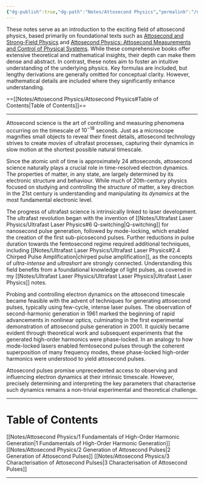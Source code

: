```yaml
---
{"dg-publish":true,"dg-path":"Notes/Attosecond Physics","permalink":"/notes/attosecond-physics/","dgShowBacklinks":"false","dgShowLocalGraph":true,"dgShowInlineTitle":true,"dgShowToc":"false","updated":"2025-05-30T13:03:06.187+02:00"}
---
```


These notes serve as an introduction to the exciting field of attosecond physics, based primarily on foundational texts such as [Attosecond and Strong-Field Physics](https://www.cambridge.org/core/books/attosecond-and-strongfield-physics/B75E906A3C0AFE97902F0500312816B3) and [Attosecond Physics: Attosecond Measurements and Control of Physical Systems](https://link.springer.com/book/10.1007/978-3-642-37623-8). While these comprehensive books offer extensive theoretical and mathematical insights, their depth can make them dense and abstract. In contrast, these notes aim to foster an intuitive understanding of the underlying physics. Key formulas are included, but lengthy derivations are generally omitted for conceptual clarity. However, mathematical details are included where they significantly enhance understanding.

==[[Notes/Attosecond Physics/Attosecond Physics#Table of Contents\|Table of Contents]]==

---

Attosecond science is the art of controlling and measuring phenomena occurring on the timescale of $10^{-18}$ seconds. Just as a microscope magnifies small objects to reveal their finest details, attosecond technology strives to create _movies_ of ultrafast processes, capturing their dynamics in slow motion at the shortest possible natural timescale.

Since the atomic unit of time is approximately 24 attoseconds, attosecond science naturally plays a crucial role in time-resolved electron dynamics. The properties of matter, in any state, are largely determined by its electronic structure and behaviour. While much of 20th-century physics focused on studying and controlling the _structure_ of matter, a key direction in the 21st century is understanding and manipulating its _dynamics_ at the most fundamental electronic level.

The progress of ultrafast science is intrinsically linked to laser development. The ultrafast revolution began with the invention of [[Notes/Ultrafast Laser Physics/Ultrafast Laser Physics#6 Q-switching\|Q-switching]] for nanosecond pulse generation, followed by mode-locking, which enabled the creation of the first sub-picosecond pulses. Further reductions in pulse duration towards the femtosecond regime required additional techniques, including [[Notes/Ultrafast Laser Physics/Ultrafast Laser Physics#2.4 Chirped Pulse Amplification\|chirped pulse amplification]], as the concepts of _ultra-intense_ and _ultrashort_ are strongly connected. Understanding this field benefits from a foundational knowledge of light pulses, as covered in my [[Notes/Ultrafast Laser Physics/Ultrafast Laser Physics\|Ultrafast Laser Physics]] notes.

Probing and controlling electron dynamics on the attosecond timescale became feasible with the advent of techniques for generating attosecond pulses, typically using few-cycle, intense laser pulses. The observation of second-harmonic generation in 1961 marked the beginning of rapid advancements in nonlinear optics, culminating in the first experimental demonstration of attosecond pulse generation in 2001. It quickly became evident through theoretical work and subsequent experiments that the generated high-order harmonics were phase-locked. In an analogy to how mode-locked lasers enabled femtosecond pulses through the coherent superposition of many frequency modes, these phase-locked high-order harmonics were understood to yield attosecond pulses.

Attosecond pulses promise unprecedented access to observing and influencing electron dynamics at their intrinsic timescale. However, precisely determining and interpreting the key parameters that characterise such dynamics remains a non-trivial experimental and theoretical challenge.

---
# Table of Contents
[[Notes/Attosecond Physics/1 Fundamentals of High-Order Harmonic Generation\|1 Fundamentals of High-Order Harmonic Generation]]
[[Notes/Attosecond Physics/2 Generation of Attosecond Pulses\|2 Generation of Attosecond Pulses]]
[[Notes/Attosecond Physics/3 Characterisation of Attosecond Pulses\|3 Characterisation of Attosecond Pulses]]

---